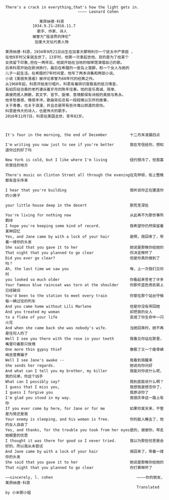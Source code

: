                        
                       
    There's a crack in everything,that's how the light gets in.
                                    ———— Leonard Cohen
                              
                   莱昂纳德·科恩
                1934.9.21—2016.11.7
                  歌手、作家、诗人
                被誉为“摇滚界的拜伦”
                 加拿大文坛代表人物
                              
    莱昂纳德·科恩，1934年9月21日出生在加拿大蒙特利尔一个犹太中产家庭 ，
    在他9岁时父亲就去世了。13岁时，他第一次拿起吉他，目的是为了给某个
    女孩留下印象,但在一两年后，他就开始在当地的咖啡馆演唱自己的歌。
    后来科恩开始在欧洲旅行，最后在希腊的一座岛上落脚，和一个女人与她的
    儿子一起生活。在希腊的7年时间里，他写了两本诗集和两部小说。
    小说《美丽失落者》被评论家誉为60年代的经典之作。
    从1968年起，科恩开始发行唱片。科恩有着辨识度极高的低沉嗓音，
    有如历经沧桑的老朽凄诉着岁月的陈年往事。他的音乐真诚、简单、
    直接而感人肺腑，其文字、音节、旋律、意境都保有诗般的美丽与隽永。
    他多愁善感、情感丰沛，歌曲背后总有一段段难以忘怀的故事，
    关于青春，也关于浪漫，并且总是带有些许难以排遣的悲伤。
    科恩是伟大的诗人，也是伟大的歌手。
    2016年11月7日，科恩在美国去世，享年82岁。

   
                                                              
    It's four in the morning, the end of December          十二月末凌晨四点
    
    I'm writing you now just to see if you're better       我在写信给你，想知道你过的好了吗
   
    New York is cold, but I like where I'm living          纽约很冷了，但我喜欢我住的地方
   
    There's music on Clinton Street all through the evening在克林顿，街上整晚都有音乐传来
    
    I hear that you're building                            我听说你正在建造你的小房子
    
    your little house deep in the desert                   那荒芜深处
    
    You're living for nothing now                          从此再不为那世事所羁绊
    I hope you're keeping some kind of record.             我希望你仍然保留着某种回忆
    Yes, and Jane came by with a lock of your hair         是啊，简回来了，带着一缕你的头发
    She said that you gave it to her                       她说是那晚你给她的
    That night that you planned to go clear                你决定释怀了
    Did you ever go clear?                                 但是你真的做到了吗？
    Ah, the last time we saw you                           唉，上一次我们见你时
    you looked so much older                               你看起来苍老了许多
    Your famous blue raincoat was torn at the shoulder     你那件蓝色雨衣肩上已经破旧
    You'd been to the station to meet every train          你曾在那个站台守候每一辆过往的列车
    And you came home without Lili Marlene                 但是你没有带回她
    And you treated my woman                               却把我的女人
    to a flake of your life                                变成了你生命中一闪火花
    And when she came back she was nobody's wife.          当她回来时，她不再是任何人的了
    Well I see you there with the rose in your teeth       我看见你站在那里，嘴里叼着那只玫瑰
    One more thin gypsy thief                              像极了又一个瘦骨嶙峋吉普赛骗子
    Well I see Jane's awake --                             我看到简醒来
    She sends her regards.                                 她说向你问好
    And what can I tell you my brother, my killer          我能对你说什么呢，我的兄弟，你这个凶手
    What can I possibly say?                               我到底能说什么啊？
    I guess that I miss you,                               我想我是想念你了，
    I guess I forgive you                                  我原谅你了
    I'm glad you stood in my way.                          我很庆幸这一路上有你
    If you ever come by here, for Jane or for me           如果你某天来，不管是为简还是我
    Your enemy is sleeping, and his woman is free.         你的敌人睡去了，他的女人自由了
    Yes, and thanks, for the trouble you took from her eyes是的，谢谢你，带走她眼里的忧思
    I thought it was there for good so I never tried.      我以为那些忧思是会好的，所以我从未尝试
    And Jane came by with a lock of your hair              简回来了，带着一缕你的头发
    She said that you gave it to her                       她说是那晚你给她的
    That night that you planned to go clear                你打算释怀了

    ——sincerely, l. cohen                                     ————你的朋友，莱昂纳德·科恩
                                                              Translated by 小米粥小姐

